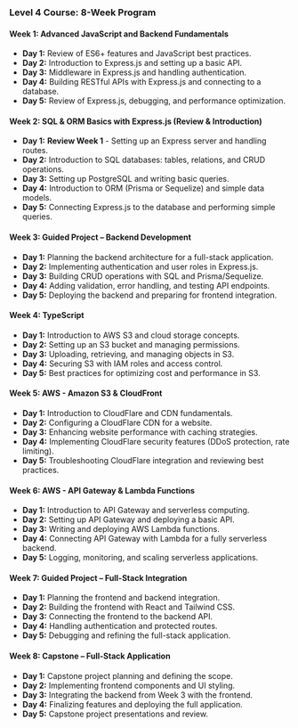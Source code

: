 ### **Level 4 Course: 8-Week Program**

#### **Week 1: Advanced JavaScript and Backend Fundamentals**

- **Day 1:** Review of ES6+ features and JavaScript best practices.
- **Day 2:** Introduction to Express.js and setting up a basic API.
- **Day 3:** Middleware in Express.js and handling authentication.
- **Day 4:** Building RESTful APIs with Express.js and connecting to a database.
- **Day 5:** Review of Express.js, debugging, and performance optimization.

#### **Week 2: SQL & ORM Basics with Express.js (Review & Introduction)**

- **Day 1:** **Review Week 1** - Setting up an Express server and handling routes.
- **Day 2:** Introduction to SQL databases: tables, relations, and CRUD operations.
- **Day 3:** Setting up PostgreSQL and writing basic queries.
- **Day 4:** Introduction to ORM (Prisma or Sequelize) and simple data models.
- **Day 5:** Connecting Express.js to the database and performing simple queries.

#### **Week 3: Guided Project – Backend Development**

- **Day 1:** Planning the backend architecture for a full-stack application.
- **Day 2:** Implementing authentication and user roles in Express.js.
- **Day 3:** Building CRUD operations with SQL and Prisma/Sequelize.
- **Day 4:** Adding validation, error handling, and testing API endpoints.
- **Day 5:** Deploying the backend and preparing for frontend integration.

#### **Week 4: TypeScript**

- **Day 1:** Introduction to AWS S3 and cloud storage concepts.
- **Day 2:** Setting up an S3 bucket and managing permissions.
- **Day 3:** Uploading, retrieving, and managing objects in S3.
- **Day 4:** Securing S3 with IAM roles and access control.
- **Day 5:** Best practices for optimizing cost and performance in S3.

#### **Week 5: AWS - Amazon S3 & CloudFront**

- **Day 1:** Introduction to CloudFlare and CDN fundamentals.
- **Day 2:** Configuring a CloudFlare CDN for a website.
- **Day 3:** Enhancing website performance with caching strategies.
- **Day 4:** Implementing CloudFlare security features (DDoS protection, rate limiting).
- **Day 5:** Troubleshooting CloudFlare integration and reviewing best practices.

#### **Week 6: AWS - API Gateway & Lambda Functions**

- **Day 1:** Introduction to API Gateway and serverless computing.
- **Day 2:** Setting up API Gateway and deploying a basic API.
- **Day 3:** Writing and deploying AWS Lambda functions.
- **Day 4:** Connecting API Gateway with Lambda for a fully serverless backend.
- **Day 5:** Logging, monitoring, and scaling serverless applications.

#### **Week 7: Guided Project – Full-Stack Integration**

- **Day 1:** Planning the frontend and backend integration.
- **Day 2:** Building the frontend with React and Tailwind CSS.
- **Day 3:** Connecting the frontend to the backend API.
- **Day 4:** Handling authentication and protected routes.
- **Day 5:** Debugging and refining the full-stack application.

#### **Week 8: Capstone – Full-Stack Application**

- **Day 1:** Capstone project planning and defining the scope.
- **Day 2:** Implementing frontend components and UI styling.
- **Day 3:** Integrating the backend from Week 3 with the frontend.
- **Day 4:** Finalizing features and deploying the full application.
- **Day 5:** Capstone project presentations and review.
